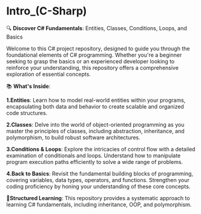 # Intro_(C-Sharp)
🔍 __Discover C# Fundamentals__: Entities, Classes, Conditions, Loops, and Basics

Welcome to this C# project repository, designed to guide you through the foundational elements of C# programming. Whether you're a beginner seeking to grasp the basics or an experienced developer looking to reinforce your understanding, this repository offers a comprehensive exploration of essential concepts.

📚 __What's Inside__:

__1.Entities__: Learn how to model real-world entities within your programs, encapsulating both data and behavior to create scalable and organized code structures.

__2.Classes__: Delve into the world of object-oriented programming as you master the principles of classes, including abstraction, inheritance, and polymorphism, to build robust software architectures.

__3.Conditions & Loops__: Explore the intricacies of control flow with a detailed examination of conditionals and loops. Understand how to manipulate program execution paths efficiently to solve a wide range of problems.

__4.Back to Basics__: Revisit the fundamental building blocks of programming, covering variables, data types, operators, and functions. Strengthen your coding proficiency by honing your understanding of these core concepts.


🌟__Structured Learning__: This repository provides a systematic approach to learning C# fundamentals, including inheritance, OOP, and polymorphism.
